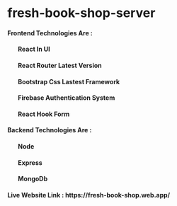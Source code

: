 # fresh-book-shop-server

<h4>Frontend Technologies Are : <h4>

<ul>
 <h4>React In UI</h4>
 <h4>React Router Latest Version</h4>
 <h4>Bootstrap Css Lastest Framework</h4>
 <h4>Firebase Authentication System</h4>
 <h4>React Hook Form</h4>
</ul>

<h4>Backend Technologies Are : <h4>

<ul>
 <h4>Node</h4>
 <h4>Express</h4>
 <h4>MongoDb</h4>
</ul>

<h4>Live Website Link : https://fresh-book-shop.web.app/ <h4>